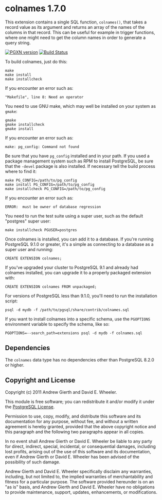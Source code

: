 colnames 1.7.0
==============

This extension contains a single SQL function, `colnames()`, that takes a
record value as its argument and returns an array of the names of the columns
in that record. This can be useful for example in trigger functions, where one
might need to get the column names in order to generate a query string.

[![PGXN version](https://badge.fury.io/pg/colnames.svg)](https://badge.fury.io/pg/colnames)
[![Build Status](https://travis-ci.org/theory/colnames.png)](https://travis-ci.org/theory/colnames)

To build colnames, just do this:

    make
    make install
    make installcheck

If you encounter an error such as:

    "Makefile", line 8: Need an operator

You need to use GNU make, which may well be installed on your system as
`gmake`:

    gmake
    gmake installcheck
    gmake install

If you encounter an error such as:

    make: pg_config: Command not found

Be sure that you have `pg_config` installed and in your path. If you used a
package management system such as RPM to install PostgreSQL, be sure that the
`-devel` package is also installed. If necessary tell the build process where
to find it:

    make PG_CONFIG=/path/to/pg_config
    make install PG_CONFIG=/path/to/pg_config
    make installcheck PG_CONFIG=/path/to/pg_config

If you encounter an error such as:

    ERROR:  must be owner of database regression

You need to run the test suite using a super user, such as the default
"postgres" super user:

    make installcheck PGUSER=postgres

Once colnames is installed, you can add it to a database. If you're running
PostgreSQL 9.1.0 or greater, it's a simple as connecting to a database as a
super user and running:

    CREATE EXTENSION colnames;

If you've upgraded your cluster to PostgreSQL 9.1 and already had colnames
installed, you can upgrade it to a properly packaged extension with:

    CREATE EXTENSION colnames FROM unpackaged;

For versions of PostgreSQL less than 9.1.0, you'll need to run the
installation script:

    psql -d mydb -f /path/to/pgsql/share/contrib/colnames.sql

If you want to install colnames into a specific schema, use the `PGOPTIONS`
environment variable to specify the schema, like so:

    PGOPTIONS=--search_path=extensions psql -d mydb -f colnames.sql

Dependencies
------------
The `colnames` data type has no dependencies other than PostgreSQL 8.2.0
or higher.

Copyright and License
---------------------

Copyright (c) 2011 Andrew Gierth and David E. Wheeler.

This module is free software; you can redistribute it and/or modify it under
the [PostgreSQL License](http://www.opensource.org/licenses/postgresql).

Permission to use, copy, modify, and distribute this software and its
documentation for any purpose, without fee, and without a written agreement is
hereby granted, provided that the above copyright notice and this paragraph
and the following two paragraphs appear in all copies.

In no event shall Andrew Gierth or David E. Wheeler be liable to any party for
direct, indirect, special, incidental, or consequential damages, including
lost profits, arising out of the use of this software and its documentation,
even if Andrew Gierth or David E. Wheeler has been advised of the possibility
of such damage.

Andrew Gierth and David E. Wheeler specifically disclaim any warranties,
including, but not limited to, the implied warranties of merchantability and
fitness for a particular purpose. The software provided hereunder is on an "as
is" basis, and Andrew Gierth and David E. Wheeler have no obligations to
provide maintenance, support, updates, enhancements, or modifications.
